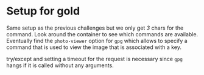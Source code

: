 # Setup for gold

Same setup as the previous challenges but we only get *3* chars for the command.
Look around the container to see which commands are available. Eventually find
the `photo-viewer` option for `gpg` which allows to specify a command that is
used to view the image that is associated with a key.

try/except and setting a timeout for the request is necessary since `gpg` hangs
if it is called without any arguments.

